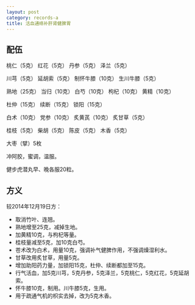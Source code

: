 ```yaml
---
layout: post
category: records-a
title: 活血通络补肝肾健脾胃
---
```


## 配伍 ##

桃仁（5克） 红花（5克） 丹参（5克） 泽兰（5克） 

川芎（5克） 延胡索（5克） 制怀牛膝（10克） 生川牛膝（5克）

熟地（25克） 当归（10克） 白芍（10克） 枸杞（10克） 黄精（10克）

杜仲（15克） 续断（15克） 锁阳（15克）

白术（10克） 党参（10克） 炙黄芪（10克） 炙甘草（5克）

桂枝（5克） 柴胡（5克） 陈皮（5克） 木香（5克）

大枣（擘）5枚

冲阿胶，蜜调，温服。

健步虎潜丸早、晚各服20粒。

## 方义 ##

较2014年12月19日方：

- 取消竹叶、连翘。
- 熟地增至25克，减掉生地。
- 加黄精10克，与枸杞等量。
- 桂枝量减至5克，加10克白芍。
- 苍术改为白术，用量10克，强调补气健脾作用，不强调燥湿利水。
- 甘草改用炙甘草，用量5克。
- 增加助阳药力量，加锁阳15克，杜仲、续断都加至15克。
- 行气活血，加5克川芎，5克丹参，5克泽兰，5克桃仁，5克红花，5克延胡索。
- 怀牛膝10克，制用。川牛膝5克，生用。
- 用于疏通气机的枳实去掉，改为5克木香。